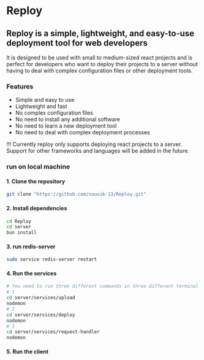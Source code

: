 # Reploy

## Reploy is a simple, lightweight, and easy-to-use deployment tool for web developers

It is designed to be used with small to medium-sized react projects and is perfect for developers who want to deploy their projects to a server without having to deal with complex configuration files or other deployment tools.

### Features

- Simple and easy to use
- Lightweight and fast
- No complex configuration files
- No need to install any additional software
- No need to learn a new deployment tool
- No need to deal with complex deployment processes

!!! Currently reploy only supports deploying react projects to a server. Support for other frameworks and languages will be added in the future.

### run on local machine

#### 1. Clone the repository

```bash
git clone "https://github.com/souvik-13/Reploy.git"
```

#### 2. Install dependencies

```bash
cd Reploy
cd server
bun install
```

#### 3. run redis-server

```bash
sudo service redis-server restart
```

#### 4. Run the services

```bash
# You need to run three different commands in three different terminal
# 1
cd server/services/upload
nodemon
# 2
cd server/services/deploy
nodemon
# 3
cd server/services/request-handler
nodemon
```

#### 5. Run the client

```bash

```
